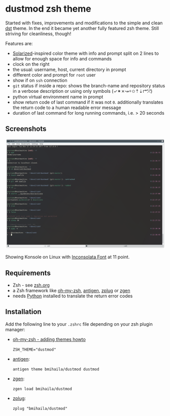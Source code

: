 # dustmod zsh theme

Started with fixes, improvements and modifications to the simple and clean [dst](https://github.com/robbyrussell/oh-my-zsh/blob/master/themes/dst.zsh-theme) theme. In the end it became yet another fully featured zsh theme. Still striving for cleanliness, though!

Features are:
- [Solarized](https://github.com/altercation/solarized)-inspired color theme with info and prompt split on 2 lines to allow for enough space for info and commands
- clock on the right
- the usual: username, host, current directory in prompt
- different color and prompt for `root` user
- show if on `ssh` connection
- `git` status if inside a repo: shows the branch-name and repository status in a verbose description or using only symbols (✓✶✗↝✩⇡⇣↱⤱)
- python virtual environment name in prompt
- show return code of last command if it was not `0`. additionally translates the return code to a human readable error message
- duration of last command for long running commands, i.e. > 20 seconds

## Screenshots
![Showing all features](https://raw.githubusercontent.com/bmihaila/dustmod/master/screenshots/Screenshot_all_1.png)

Showing Konsole on Linux with [Inconsolata Font](https://fonts.google.com/specimen/Inconsolata) at 11 point.

## Requirements
- Zsh - see [zsh.org](http://www.zsh.org/)
- a Zsh framework like [oh-my-zsh](https://github.com/robbyrussell/oh-my-zsh), [antigen](https://github.com/zsh-users/antigen), [zplug](https://github.com/zplug/zplug) or [zgen](https://github.com/tarjoilija/zgen)
- needs [Python](https://www.python.org/) installed to translate the return error codes

## Installation
Add the following line to your `.zshrc` file depending on your zsh plugin manager:

- [oh-my-zsh - adding themes howto](https://github.com/robbyrussell/oh-my-zsh/wiki/Customization#overriding-and-adding-themes)

    `ZSH_THEME="dustmod"`

- [antigen](https://github.com/zsh-users/antigen):

    `antigen theme bmihaila/dustmod dustmod`

- [zgen](https://github.com/tarjoilija/zgen):

    `zgen load bmihaila/dustmod`

- [zplug](https://github.com/zplug/zplug):

    `zplug "bmihaila/dustmod"`
